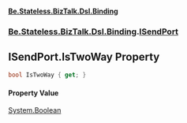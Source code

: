 #### [Be.Stateless.BizTalk.Dsl.Binding](README.md 'README')
### [Be.Stateless.BizTalk.Dsl.Binding](Be.Stateless.BizTalk.Dsl.Binding.md 'Be.Stateless.BizTalk.Dsl.Binding').[ISendPort](ISendPort.md 'Be.Stateless.BizTalk.Dsl.Binding.ISendPort')

## ISendPort.IsTwoWay Property

```csharp
bool IsTwoWay { get; }
```

#### Property Value
[System.Boolean](https://docs.microsoft.com/en-us/dotnet/api/System.Boolean 'System.Boolean')